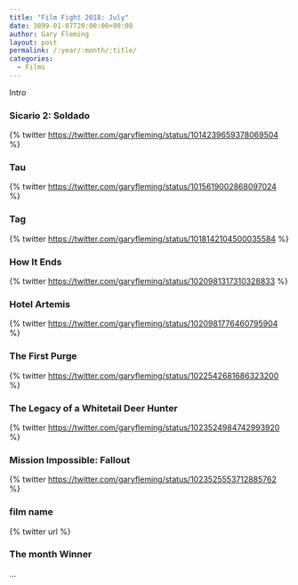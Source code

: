 ```yaml
---
title: "Film Fight 2018: July"
date: 3899-01-07T20:00:00+00:00
author: Gary Fleming
layout: post
permalink: /:year/:month/:title/
categories:
  - Films
---
```


Intro

### Sicario 2: Soldado

{% twitter https://twitter.com/garyfleming/status/1014239659378069504 %}

### Tau

{% twitter https://twitter.com/garyfleming/status/1015619002868097024 %}

### Tag

{% twitter https://twitter.com/garyfleming/status/1018142104500035584 %}

### How It Ends

{% twitter https://twitter.com/garyfleming/status/1020981317310328833 %}

### Hotel Artemis

{% twitter https://twitter.com/garyfleming/status/1020981776460795904 %}

### The First Purge

{% twitter https://twitter.com/garyfleming/status/1022542681686323200 %}

### The Legacy of a Whitetail Deer Hunter

{% twitter https://twitter.com/garyfleming/status/1023524984742993920 %}

### Mission Impossible: Fallout

{% twitter https://twitter.com/garyfleming/status/1023525553712885762 %}

### film name

{% twitter url %}


### The month Winner

...
